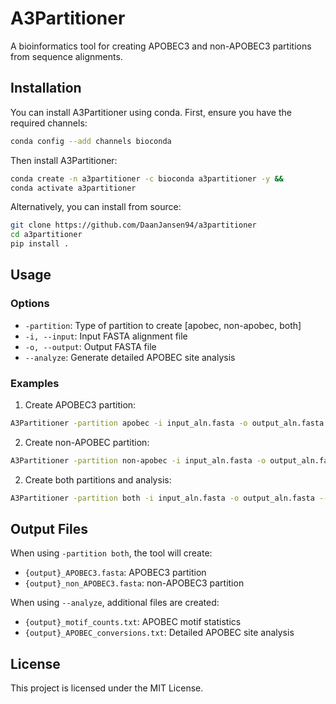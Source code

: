 # A3Partitioner

A bioinformatics tool for creating APOBEC3 and non-APOBEC3 partitions from sequence alignments.

## Installation

You can install A3Partitioner using conda. First, ensure you have the required channels:

```bash
conda config --add channels bioconda
```

Then install A3Partitioner:

```bash
conda create -n a3partitioner -c bioconda a3partitioner -y && 
conda activate a3partitioner
```

Alternatively, you can install from source:

```bash
git clone https://github.com/DaanJansen94/a3partitioner
cd a3partitioner
pip install .
```

## Usage

### Options

- `-partition`: Type of partition to create [apobec, non-apobec, both]
- `-i, --input`: Input FASTA alignment file
- `-o, --output`: Output FASTA file
- `--analyze`: Generate detailed APOBEC site analysis

### Examples

1. Create APOBEC3 partition:
```bash
A3Partitioner -partition apobec -i input_aln.fasta -o output_aln.fasta
```

2. Create non-APOBEC partition:
```bash
A3Partitioner -partition non-apobec -i input_aln.fasta -o output_aln.fasta            
```

2. Create both partitions and analysis:
```bash
A3Partitioner -partition both -i input_aln.fasta -o output_aln.fasta --analyze
```

## Output Files

When using `-partition both`, the tool will create:
- `{output}_APOBEC3.fasta`: APOBEC3 partition
- `{output}_non_APOBEC3.fasta`: non-APOBEC3 partition

When using `--analyze`, additional files are created:
- `{output}_motif_counts.txt`: APOBEC motif statistics
- `{output}_APOBEC_conversions.txt`: Detailed APOBEC site analysis

## License

This project is licensed under the MIT License.
